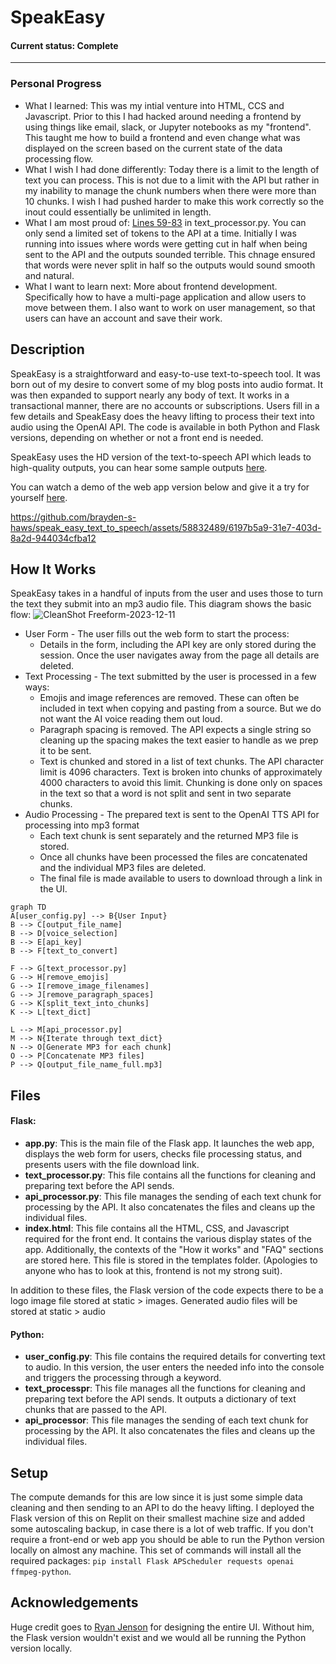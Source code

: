 # SpeakEasy

#### Current status: Complete

___

### Personal Progress
* What I learned: This was my intial venture into HTML, CCS and Javascript. Prior to this I had hacked around needing a frontend by using things like email, slack, or Jupyter notebooks as my "frontend". This taught me how to build a frontend and even change what was displayed on the screen based on the current state of the data processing flow.
* What I wish I had done differently: Today there is a limit to the length of text you can process. This is not due to a limit with the API but rather in my inability to manage the chunk numbers when there were more than 10 chunks. I wish I had pushed harder to make this work correctly so the inout could essentially be unlimited in length.
* What I am most proud of: [Lines 59-83](https://github.com/brayden-s-haws/speak_easy_text_to_speech/blob/cd59fed8065d8aaebe9c40d764c293d573900dee/flask/text_processor.py#L69) in text_processor.py. You can only send a limited set of tokens to the API at a time. Initially I was running into issues where words were getting cut in half when being sent to the API and the outputs sounded terrible. This chnage ensured that words were never split in half so the outputs would sound smooth and natural.
* What I want to learn next: More about frontend development. Specifically how to have a multi-page application and allow users to move between them. I also want to work on user management, so that users can have an account and save their work.

## Description
SpeakEasy is a straightforward and easy-to-use text-to-speech tool. It was born out of my desire to convert some of my blog posts into audio format. It was then expanded to support nearly any body of text. It works in a transactional manner, there are no accounts or subscriptions. Users fill in a few details and SpeakEasy does the heavy lifting to process their text into audio using the OpenAI API. The code is available in both Python and Flask versions, depending on whether or not a front end is needed. 

SpeakEasy uses the HD version of the text-to-speech API which leads to high-quality outputs, you can hear some sample outputs [here](https://haws.notion.site/Audio-Blog-Posts-26d29fb160d1421cb7bf4bf252589347).

You can watch a demo of the web app version below and give it a try for yourself [here](https://speak-easy.replit.app).

https://github.com/brayden-s-haws/speak_easy_text_to_speech/assets/58832489/6197b5a9-31e7-403d-8a2d-944034cfba12

## How It Works
SpeakEasy takes in a handful of inputs from the user and uses those to turn the text they submit into an mp3 audio file. This diagram shows the basic flow:
![CleanShot Freeform-2023-12-11](https://github.com/brayden-s-haws/speak_easy_text_to_speech/assets/58832489/6ecb436d-03ce-4689-ba3c-54cde170f403)

- User Form - The user fills out the web form to start the process:
  - Details in the form, including the API key are only stored during the session. Once the user navigates away from the page all details are deleted.
- Text Processing - The text submitted by the user is processed in a few ways:
  - Emojis and image references are removed. These can often be included in text when copying and pasting from a source. But we do not want the AI voice reading them out loud.
  - Paragraph spacing is removed. The API expects a single string so cleaning up the spacing makes the text easier to handle as we prep it to be sent.
  - Text is chunked and stored in a list of text chunks. The API character limit is 4096 characters. Text is broken into chunks of approximately 4000 characters to avoid this limit. Chunking is done only on spaces in the text so that a word is not split and sent in two separate chunks.
- Audio Processing - The prepared text is sent to the OpenAI TTS API for processing into mp3 format
  - Each text chunk is sent separately and the returned MP3 file is stored.
  - Once all chunks have been processed the files are concatenated and the individual MP3 files are deleted.
  - The final file is made available to users to download through a link in the UI.

```mermaid
graph TD
A[user_config.py] --> B{User Input}
B --> C[output_file_name]
B --> D[voice_selection]
B --> E[api_key]
B --> F[text_to_convert]

F --> G[text_processor.py]
G --> H[remove_emojis]
G --> I[remove_image_filenames]
G --> J[remove_paragraph_spaces]
G --> K[split_text_into_chunks]
K --> L[text_dict]

L --> M[api_processor.py]
M --> N{Iterate through text_dict}
N --> O[Generate MP3 for each chunk]
O --> P[Concatenate MP3 files]
P --> Q[output_file_name_full.mp3]
```

## Files

#### Flask:

- **app.py**: This is the main file of the Flask app. It launches the web app, displays the web form for users, checks file processing status, and presents users with the file download link.
- **text_processor.py**: This file contains all the functions for cleaning and preparing text before the API sends.
- **api_processor.py**: This file manages the sending of each text chunk for processing by the API. It also concatenates the files and cleans up the individual files.
- **index.html**: This file contains all the HTML, CSS, and Javascript required for the front end. It contains the various display states of the app. Additionally, the contexts of the "How it works" and "FAQ" sections are stored here. This file is stored in the templates folder. (Apologies to anyone who has to look at this, frontend is not my strong suit).

In addition to these files, the Flask version of the code expects there to be a logo image file stored at static > images. Generated audio files will be stored at static > audio

#### Python:
- **user_config.py**: This file contains the required details for converting text to audio. In this version, the user enters the needed info into the console and triggers the processing through a keyword.
- **text_processpr**: This file manages all the functions for cleaning and preparing text before the API sends. It outputs a dictionary of text chunks that are passed to the API.
- **api_processor**: This file manages the sending of each text chunk for processing by the API. It also concatenates the files and cleans up the individual files.

## Setup
The compute demands for this are low since it is just some simple data cleaning and then sending to an API to do the heavy lifting. I deployed the Flask version of this on Replit on their smallest machine size and added some autoscaling backup, in case there is a lot of web traffic. If you don't require a front-end or web app you should be able to run the Python version locally on almost any machine. This set of commands will install all the required packages: `pip install Flask APScheduler requests openai ffmpeg-python`.

## Acknowledgements
Huge credit goes to [Ryan Jenson](https://github.com/rwjenson) for designing the entire UI. Without him, the Flask version wouldn't exist and we would all be running the Python version locally.


